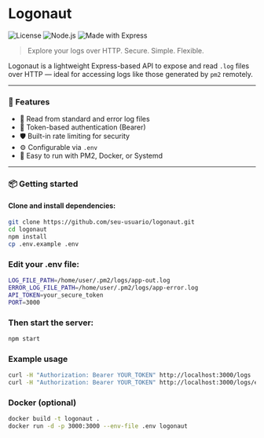 # Logonaut

![License](https://img.shields.io/badge/license-MIT-green)
![Node.js](https://img.shields.io/badge/node-%3E%3D14.0-blue)
![Made with Express](https://img.shields.io/badge/made%20with-Express.js-yellow)

> Explore your logs over HTTP. Secure. Simple. Flexible.

Logonaut is a lightweight Express-based API to expose and read `.log` files over HTTP — ideal for accessing logs like those generated by `pm2` remotely.

---

### 🚀 Features

- 📂 Read from standard and error log files
- 🔐 Token-based authentication (Bearer)
- 🛡️ Built-in rate limiting for security
- ⚙️ Configurable via `.env`
- 🧩 Easy to run with PM2, Docker, or Systemd

---

### 📦 Getting started

#### Clone and install dependencies:

```bash
git clone https://github.com/seu-usuario/logonaut.git
cd logonaut
npm install
cp .env.example .env
```

### Edit your .env file:

```sh
LOG_FILE_PATH=/home/user/.pm2/logs/app-out.log
ERROR_LOG_FILE_PATH=/home/user/.pm2/logs/app-error.log
API_TOKEN=your_secure_token
PORT=3000
```

### Then start the server:

```sh
npm start
```

### Example usage

```sh
curl -H "Authorization: Bearer YOUR_TOKEN" http://localhost:3000/logs
curl -H "Authorization: Bearer YOUR_TOKEN" http://localhost:3000/logs/error?lines=500
```

### Docker (optional)

```sh
docker build -t logonaut .
docker run -d -p 3000:3000 --env-file .env logonaut
```
